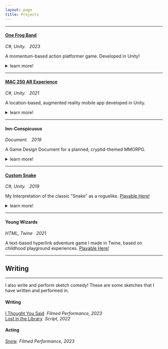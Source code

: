```yaml
---
layout: page
title: Projects
---
```

  
-------------   

#### [One Frog Band](https://leafguy.itch.io/one-frog-band)
*C#, Unity. &nbsp; 2023*  

A momentum-based action platformer game. Developed in Unity!
<details>
	<summary>learn more!</summary>

	Play as Claude, a musical frog, as he platforms through a variety of levels to recover his stolen instruments. Created in a Game Design class with some friends. Play the demo here!
	<iframe src="https://itch.io/embed/2057483" width="552" height="167" frameborder="0"><a href="https://leafguy.itch.io/one-frog-band">One Frog Band by leafguy</a></iframe>

</details>

-------------   

#### [MAC 250 AR Experience](https://github.com/slevy14/mac250-ar-experience)
*C#, Unity. &nbsp; 2021*  

A location-based, augmented reality mobile app developed in Unity.
<details>
	<summary>learn more!</summary>

	Created as a semester long project in collaboration with a media arts class (who designed the art assets), the goal was to create an AR application to showcase their final work. Check out some screenshots and gifs <a href="https://slevy14.github.io/mac250-screenshots.html">here.</a>

</details>

-------------  

#### Inn-Conspicuous
*Document. &nbsp; 2019*

A Game Design Document for a planned, cryptid-themed MMORPG.
<details>
	<summary>learn more!</summary>

	This was a project for an Intro to Software Engineering class during my senior year of high school. While the game never left the early stages of development, I led the creation of a game design document to organize, plan, and design what we wanted the game to look like. You can check out the (somewhat completed) GDD <a href="/Inn_Conspicuous_GDD.pdf">here.</a>

</details>

-------------  

#### [Custom Snake](https://github.com/slevy14/custom-snake-2019)
*C#, Unity. &nbsp; 2019*

My Interpretation of the classic "Snake" as a roguelike. <a href="https://leafguy.itch.io/custom-snake-2019" target="_blank" rel="noopener noreferrer">Playable Here!</a>
<details>
	<summary>learn more!</summary>

	Start from nothing, and unlock powerups, gameplay mechanics, and visual features! Check out some screenshots and gifs <a href="https://slevy14.github.io/custom-snake-screenshots.html">here.</a>
	<iframe frameborder="0" src="https://itch.io/embed/1882665?linkback=true&amp;border_width=2&amp;link_color=aa759f" width="554" height="169"><a href="https://leafguy.itch.io/custom-snake-2019">Custom Snake (2019) by leafguy</a></iframe>

</details>

-------------  

#### Young Wizards
*HTML, Twine &nbsp; 2021*  

A text-based hyperlink adventure game I made in Twine, based on childhood playground experiences. <a href="/twine/youngwizards.html" target="_blank" rel="noopener noreferrer">Playable Here!</a>

-------------

## Writing

-------------

I also write and perform sketch comedy! These are some sketches that I have written and performed in.

#### Writing   
[I Thought You Said](https://www.youtube.com/watch?v=k-u8g8_H6pM) &nbsp;*Filmed Performance, 2023*   
[Lost in the Library](/lost_in_the_library.pdf) &nbsp;*Script, 2022*      
#### Acting   
[Snow](https://www.youtube.com/watch?v=Dl6sYwfsPhM) &nbsp;*Filmed Performance, 2023*   


